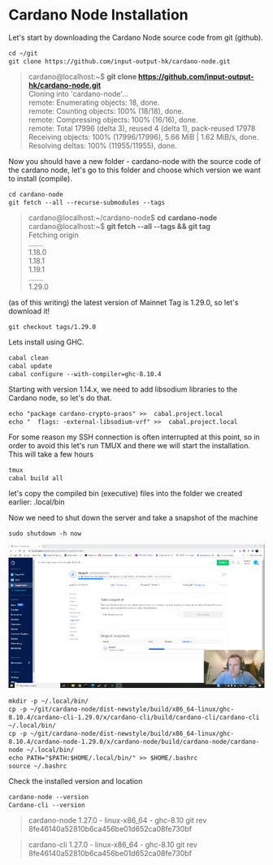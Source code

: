 # Cardano Node Installation

Let's start by downloading the Cardano Node source code from git \(github\).

```text
cd ~/git
git clone https://github.com/input-output-hk/cardano-node.git
```

> cardano@localhost:~$  **git clone https://github.com/input-output-hk/cardano-node.git**  
> Cloning into 'cardano-node'...  
> remote: Enumerating objects: 18, done.  
> remote: Counting objects: 100% \(18/18\), done.  
> remote: Compressing objects: 100% \(16/16\), done.  
> remote: Total 17996 \(delta 3\), reused 4 \(delta 1\), pack-reused 17978  
> Receiving objects: 100% \(17996/17996\), 5.66 MiB \| 1.62 MiB/s, done.  
> Resolving deltas: 100% \(11955/11955\), done.

Now you should have a new folder - cardano-node with the source code of the cardano node, let's go to this folder and choose which version we want to install \(compile\).

```text
cd cardano-node
git fetch --all --recurse-submodules --tags
```



> cardano@localhost:~/cardano-node$ **cd** **cardano-node**  
> cardano@localhost:~$ **git fetch --all --tags && git tag**   
> Fetching origin  
> .......  
> 1.18.0  
> 1.18.1  
> 1.19.1  
> .......  
> 1.29.0

\(as of this writing\) the latest version of Mainnet Tag is 1.29.0, so let's download it!

```text
git checkout tags/1.29.0
```

Lets install using GHC.

```text
cabal clean
cabal update
cabal configure --with-compiler=ghc-8.10.4
```

Starting with version 1.14.x, we need to add libsodium libraries to the Cardano node, so let's do that.

```text
echo "package cardano-crypto-praos" >>  cabal.project.local
echo "  flags: -external-libsodium-vrf" >>  cabal.project.local
```

For some reason my SSH connection is often interrupted at this point, so in order to avoid this let's run TMUX and there we will start the installation. This will take a few hours

```text
tmux
cabal build all
```

let's copy the compiled bin \(executive\) files into the folder we created earlier: .local/bin

Now we need to shut down the server and take a snapshot of the machine

```text
sudo shutdown -h now
```

![](.gitbook/assets/image%20%2817%29.png)

```text
mkdir -p ~/.local/bin/
cp -p ~/git/cardano-node/dist-newstyle/build/x86_64-linux/ghc-8.10.4/cardano-cli-1.29.0/x/cardano-cli/build/cardano-cli/cardano-cli ~/.local/bin/
cp -p ~/git/cardano-node/dist-newstyle/build/x86_64-linux/ghc-8.10.4/cardano-node-1.29.0/x/cardano-node/build/cardano-node/cardano-node ~/.local/bin/
echo PATH="$PATH:$HOME/.local/bin/" >> $HOME/.bashrc
source ~/.bashrc
```

Check the installed version and location 

```text
cardano-node --version
Cardano-cli --version
```

> cardano-node 1.27.0 - linux-x86\_64 - ghc-8.10 git rev 8fe46140a52810b6ca456be01d652ca08fe730bf

> cardano-cli 1.27.0 - linux-x86\_64 - ghc-8.10 git rev 8fe46140a52810b6ca456be01d652ca08fe730bf




